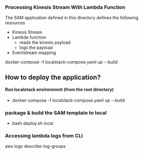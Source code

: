 ### Processing Kinesis Stream With Lambda Function ###

The SAM application defined in this directory defines the following resources
* Kinesis Stream
* Lambda function 
    - reads the kinesis payload
    - logs the payload
* Eventstream mapping 

docker-compose -f localstack-compose.yaml up --build 

## How to deploy the application? ## 
#### Run localstack environment (from the root directory) ####
* docker-compose -f localstack-compose.yaml up --build

### package & build the SAM template to local ###
* bash deploy.sh local

### Accessing lambda logs from CLI  ###

aws logs describe-log-groups

